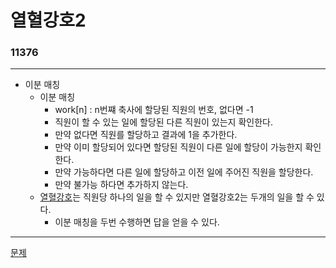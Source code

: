# 열혈강호2
### 11376
***
- 이분 매칭
	+ 이분 매칭 
		- work[n] : n번쨰 축사에 할당된 직원의 번호, 없다면 -1
		- 직원이 할 수 있는 일에 할당된 다른 직원이 있는지 확인한다.
		- 만약 없다면 직원를 할당하고 결과에 1을 추가한다.
		- 만약 이미 할당되어 있다면 할당된 직원이 다른 일에 할당이 가능한지 확인한다.
		- 만약 가능하다면 다른 일에 할당하고 이전 일에 주어진 직원을 할당한다.
		- 만약 불가능 하다면 추가하지 않는다.
	+ [열혈강호](https://www.acmicpc.net/problem/11375)는 직원당 하나의 일을 할 수 있지만 열혈강호2는 두개의 일을 할 수 있다.
		- 이분 매칭을 두번 수행하면 답을 얻을 수 있다.
***
[문제](https://www.acmicpc.net/problem/11376)
			 
